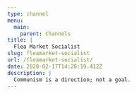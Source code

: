 ```yaml
---
type: channel
menu:
  main:
    parent: Channels
title: |
  Flea Market Socialist
slug: fleamarket-socialist
url: /fleamarket-socialist/
date: 2020-02-17T14:20:19.412Z
description: |
  Communism is a direction; not a goal.
---
```


